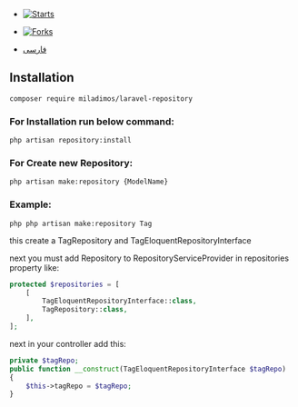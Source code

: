 - [![Starts](https://img.shields.io/github/stars/miladimos/laravel-repository?style=flat&logo=github)](https://github.com/miladimos/laravel-repository/forks)
- [![Forks](https://img.shields.io/github/forks/miladimos/laravel-repository?style=flat&logo=github)](https://github.com/miladimos/laravel-repository/stargazers)

- [فارسی](README.md)

## Installation

``composer require miladimos/laravel-repository``


### For Installation run below command: 

``php artisan repository:install``


### For Create new Repository: 

``php artisan make:repository {ModelName}``

### Example:

``php php artisan make:repository Tag``

this create a TagRepository and TagEloquentRepositoryInterface

next you must add Repository to RepositoryServiceProvider in repositories property like:
```php 
protected $repositories = [
    [
        TagEloquentRepositoryInterface::class,
        TagRepository::class,
    ],
];
```


next in your controller add this:

```php
private $tagRepo;
public function __construct(TagEloquentRepositoryInterface $tagRepo)
{
    $this->tagRepo = $tagRepo;
}

```




